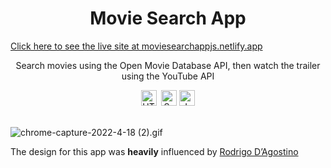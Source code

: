 <h1 align="center">Movie Search App</h1>

<a href="https://moviesearchappjs.netlify.app">Click here to see the live site at moviesearchappjs.netlify.app</a>
 
<p align="center">Search movies using the Open Movie Database API, then watch the trailer using the YouTube API</p>

<div align="center"><img src="https://img.shields.io/badge/HTML5-282C34?logo=html5&logoColor=E34F26" alt="HTML5 logo" title="HTML5" height="25" />
  &nbsp;<img src="https://img.shields.io/badge/Sass-282C34?logo=sass&logoColor=CC6699" alt="Sass logo" title="Sass" height="25" />&nbsp;<img src="https://img.shields.io/badge/JavaScript-282C34?logo=javascript&logoColor=F7DF1E" alt="JavaScript logo" title="JavaScript" height="25" /></div>
 <br>


![chrome-capture-2022-4-18 (2).gif](https://github.com/jakesmileydev/moviesearchapp/blob/master/images/moviesearchapp.gif?raw=true)


The design for this app was <strong>heavily</strong> influenced by <a href="https://rodrigodagostino.com/en/">Rodrigo D’Agostino</a>